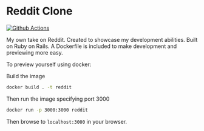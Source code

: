 # Reddit Clone

[![Github Actions](https://github.com/nelsonfigueroa/reddit_clone/workflows/CI/badge.svg)](https://github.com/nelsonfigueroa/reddit_clone/actions)

My own take on Reddit. Created to showcase my development abilities. Built on Ruby on Rails. A Dockerfile is included to make development and previewing more easy.

To preview yourself using docker:

Build the image

```sh
docker build . -t reddit
```

Then run the image specifying port 3000

```sh
docker run -p 3000:3000 reddit
```

Then browse to `localhost:3000` in your browser.

